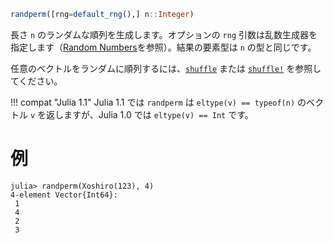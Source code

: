 ```julia
randperm([rng=default_rng(),] n::Integer)
```

長さ `n` のランダムな順列を生成します。オプションの `rng` 引数は乱数生成器を指定します（[Random Numbers](@ref)を参照）。結果の要素型は `n` の型と同じです。

任意のベクトルをランダムに順列するには、[`shuffle`](@ref) または [`shuffle!`](@ref) を参照してください。

!!! compat "Julia 1.1"
    Julia 1.1 では `randperm` は `eltype(v) == typeof(n)` のベクトル `v` を返しますが、Julia 1.0 では `eltype(v) == Int` です。


# 例

```jldoctest
julia> randperm(Xoshiro(123), 4)
4-element Vector{Int64}:
 1
 4
 2
 3
```
